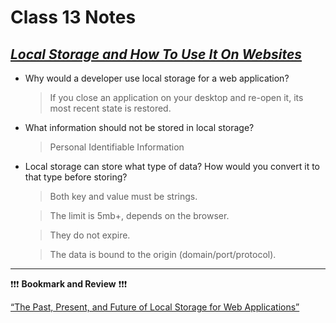 # Class 13 Notes

## [*Local Storage and How To Use It On Websites*](https://www.smashingmagazine.com/2010/10/local-storage-and-how-to-use-it/)

- Why would a developer use local storage for a web application?

    > If you close an application on your desktop and re-open it, its most recent state is restored.

- What information should not be stored in local storage?

    > Personal Identifiable Information

- Local storage can store what type of data? How would you convert it to that type before storing?

    > Both key and value must be strings.

    > The limit is 5mb+, depends on the browser.

    > They do not expire.
    
    > The data is bound to the origin (domain/port/protocol).

---
❗❗❗ **Bookmark and Review** ❗❗❗

[“The Past, Present, and Future of Local Storage for Web Applications”](http://diveinto.html5doctor.com/storage.html)